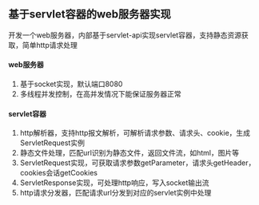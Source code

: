 ## 基于servlet容器的web服务器实现

开发一个web服务器，内部基于servlet-api实现servlet容器，支持静态资源获取，简单http请求处理

#### web服务器

1. 基于socket实现，默认端口8080
2. 多线程并发控制，在高并发情况下能保证服务器正常

#### servlet容器

1. http解析器，支持http报文解析，可解析请求参数、请求头、cookie，生成ServletRequest实例
2. 静态文件处理，匹配url识别为静态文件，返回文件流，如html，图片等
3. ServletRequest实现，可获取请求参数getParameter，请求头getHeader，cookies会话getCookies
4. ServletResponse实现，可处理http响应，写入socket输出流
5. http请求分发器，匹配请求url分发到对应的servlet实例中处理